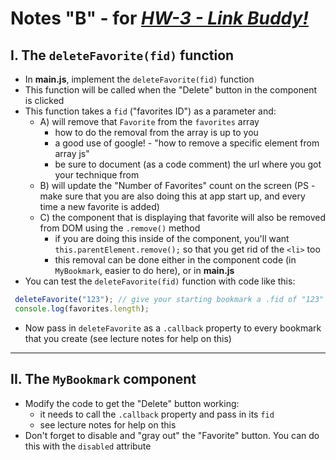 # Notes "B" - for [*HW-3 - Link Buddy!*](hw-3.md)


## I. The `deleteFavorite(fid)` function

- In **main.js**, implement the `deleteFavorite(fid)` function
- This function will be called when the "Delete" button in the component is clicked
- This function takes a `fid` ("favorites ID") as a parameter and:
  - A) will remove that `Favorite` from the `favorites` array
      - how to do the removal from the array is up to you 
      - a good use of google! - "how to remove a specific element from array js"
      - be sure to document (as a code comment) the url where you got your technique from 
  - B) will update the "Number of Favorites" count on the screen (PS - make sure that you are also doing this at app start up, and every time a new favorite is added)
  - C) the component that is displaying that favorite will also be removed from DOM using the `.remove()` method
      - if you are doing this inside of the component, you'll want `this.parentElement.remove();` so that you get rid of the `<li>` too
      - this removal can be done either in the component code (in `MyBookmark`, easier to do here), or in **main.js**
- You can test the `deleteFavorite(fid)` function with code like this:

```js
 deleteFavorite("123"); // give your starting bookmark a .fid of "123"
 console.log(favorites.length);
```

- Now pass in `deleteFavorite` as a `.callback` property to every bookmark that you create (see lecture notes for help on this)

<hr>

## II. The `MyBookmark` component
- Modify the code to get the "Delete" button working:
  - it needs to call the `.callback` property and pass in its `fid`
  - see lecture notes for help on this
- Don't forget to disable and "gray out" the "Favorite" button. You can do this with the `disabled` attribute
